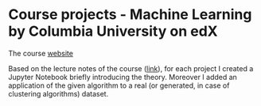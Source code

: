 # Course projects - Machine Learning by Columbia University on edX

The course [website](https://www.edx.org/course/machine-learning-columbiax-csmm-102x-2)

Based on the lecture notes of the course ([link](http://www.columbia.edu/~jwp2128/Teaching/W4721/Spring2017/W4721Spring2017.html)), for each project I created a Jupyter Notebook briefly introducing the theory. Moreover I added an application of the given algorithm to a real (or generated, in case of clustering algorithms) dataset.
